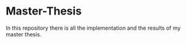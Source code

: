 # Master-Thesis
In this repository there is all the implementation and the results of my master thesis.
